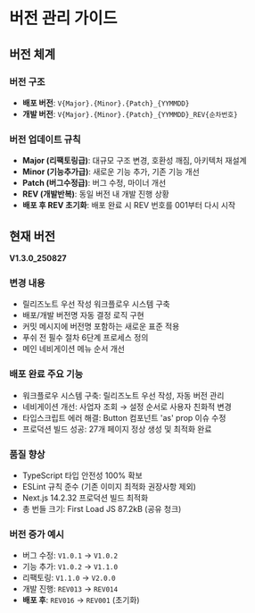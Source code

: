 # 버전 관리 가이드

## 버전 체계

### 버전 구조

- **배포 버전**: `V{Major}.{Minor}.{Patch}_{YYMMDD}`
- **개발 버전**: `V{Major}.{Minor}.{Patch}_{YYMMDD}_REV{순차번호}`

### 버전 업데이트 규칙

- **Major (리팩토링급)**: 대규모 구조 변경, 호환성 깨짐, 아키텍처 재설계
- **Minor (기능추가급)**: 새로운 기능 추가, 기존 기능 개선
- **Patch (버그수정급)**: 버그 수정, 마이너 개선
- **REV (개발반복)**: 동일 버전 내 개발 진행 상황
- **배포 후 REV 초기화**: 배포 완료 시 REV 번호를 001부터 다시 시작

## 현재 버전

**V1.3.0_250827**

### 변경 내용
- 릴리즈노트 우선 작성 워크플로우 시스템 구축
- 배포/개발 버전명 자동 결정 로직 구현
- 커밋 메시지에 버전명 포함하는 새로운 표준 적용
- 푸쉬 전 필수 절차 6단계 프로세스 정의
- 메인 네비게이션 메뉴 순서 개선

### 배포 완료 주요 기능
- 워크플로우 시스템 구축: 릴리즈노트 우선 작성, 자동 버전 관리
- 네비게이션 개선: 사업자 조회 → 설정 순서로 사용자 친화적 변경
- 타입스크립트 에러 해결: Button 컴포넌트 'as' prop 이슈 수정
- 프로덕션 빌드 성공: 27개 페이지 정상 생성 및 최적화 완료

### 품질 향상
- TypeScript 타입 안전성 100% 확보
- ESLint 규칙 준수 (기존 이미지 최적화 권장사항 제외)
- Next.js 14.2.32 프로덕션 빌드 최적화
- 총 번들 크기: First Load JS 87.2kB (공유 청크)

### 버전 증가 예시

- 버그 수정: `V1.0.1` → `V1.0.2`
- 기능 추가: `V1.0.2` → `V1.1.0`
- 리팩토링: `V1.1.0` → `V2.0.0`
- 개발 진행: `REV013` → `REV014`
- **배포 후**: `REV016` → `REV001` (초기화)
